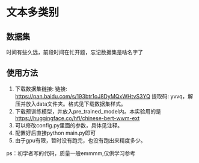 # 文本多类别

## 数据集
时间有些久远，前段时间在忙开题，忘记数据集是啥名字了

## 使用方法
 
1. 下载数据集链接: 链接: https://pan.baidu.com/s/193btr1oJ8DyMQxWHtvS3YQ 提取码: yvvq，解压并放入data文件夹。格式见下载数据集样式。
2. 下载预训练模型，并放入pre_trained_model内。本实验用的是 https://huggingface.co/hfl/chinese-bert-wwm-ext
3. 可以修改config.py里面的参数，具体见注释。
4. 配置好后直接python main.py即可
5. 由于gpu有限，暂时没有跑完，也没有跑出来精度多少。

ps：初学者写的代码，质量一般emmmm,仅供学习参考
